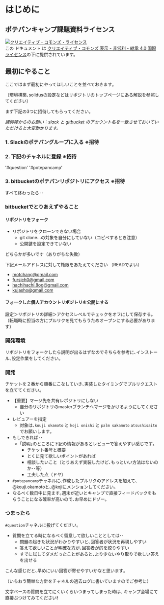 # はじめに

## ポテパンキャンプ課題資料ライセンス

[![&#x30AF;&#x30EA;&#x30A8;&#x30A4;&#x30C6;&#x30A3;&#x30D6;&#x30FB;&#x30B3;&#x30E2;&#x30F3;&#x30BA;&#x30FB;&#x30E9;&#x30A4;&#x30BB;&#x30F3;&#x30B9;](https://i.creativecommons.org/l/by-nc-sa/4.0/88x31.png)](http://creativecommons.org/licenses/by-nc-sa/4.0/)  
この ドキュメント は [クリエイティブ・コモンズ 表示 - 非営利 - 継承 4.0 国際 ライセンス](http://creativecommons.org/licenses/by-nc-sa/4.0/)の下に提供されています。

## 最初にやること

ここではまず最初にやってほしいことを並べておきます｡

（環境構築､solidusの設定などはリポジトリのトップページにある解説を参照してください）

まず下記の3つに招待してもらってください｡

_講師陣からのお願い：slack と gitbucket のアカウント名を一致させておいていただけると大変助かります。_

### 1. Slackのポテパングループに入る ※招待

### 2. 下記のチャネルに登録 ※招待

'\#question' '\#potepancamp'

### 3. bitbucketのポテパンリポジトリにアクセス ※招待

すべて終わったら･･

### bitbucketでとりあえずやること

#### リポジトリをフォーク

* リポジトリをクローンできない場合
  * git clone...の対象を自分にしていない（コピペするとき注意）
  * 公開鍵を設定できていない

どちらかが多いです（ありがちな失敗）

下記メールアドレスに対して権限をあたえてください （READでよい）

* motchang@gmail.com
* fursich0@gmail.com
* hachihachi.8og@gmail.com
* kujasho@gmail.com

#### フォークした個人アカウントリポジトリを公開にする

設定＞リポジトリの詳細＞アクセスレベルでチェックをオフにして保存する。 （転職時に担当の方にプルリクを見てもらうためオープンにする必要があります）

### 開発環境

リポジトリをフォークしたら説明が出るはずなのでそちらを参考に､インストール､設定作業をしてください｡

### 開発

チケットを２番から順番にこなしていき､実装したタイミングでプルリクエストを立ててください｡

* 【重要】マージ先を共有レポジトリにしない
  * 自分のリポジトリのmasterブランチへマージをかけるようにしてください
* レビュアーを指定
  * 対象は､`kouji okamoto` と `koji onishi` と `palm sakamoto` `atsushisaito`でお願いします｡
* もしできれば･･
  * ｢説明｣のところに下記の情報があるとレビューで答えやすい感じです｡
    * チケット番号と概要
    * とくに見て欲しいポイントがあれば
    * 相談したいこと（とりあえず実装したけど､もっといい方法はないのか･･等）
    * 工夫した点（ドヤ）
* `#potepancamp`チャネルに､作成したプルリクのアドレスを加えて､@kouji.okamotoと､@kojiにメンションしてください｡
* なるべく数日中に見ます｡週末が近いとキャンプで直接フィードバックをもらうことになる確率が高いので､お早めにドゾー｡

### つまったら

`#question`チャネルに投げてください｡

* 質問を立てる時になるべく留意して欲しいこととしては･･
  * 問題の起きた状況がわかりやすいと､回答者が状況を再現しやすい
  * 答えて欲しいことが明確な方が､回答者が的を絞りやすい
  * すでに試してダメだったことがあると､より少ないやり取りで欲しい答えを出せる

こんな感じだと､早めにいい回答が寄せやすいかなと思います｡

（いちおう簡単な方針をチャネルの過去ログに書いていますのでご参考に）

文字ベースの質問を立てにくいくらいつまってしまった時は､ キャンプ会場にて直接ぶつけてみてください❗

